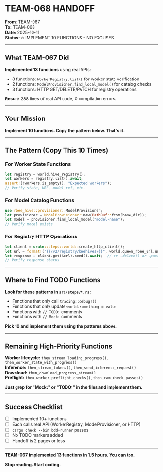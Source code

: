 # TEAM-068 HANDOFF

**From:** TEAM-067  
**To:** TEAM-068  
**Date:** 2025-10-11  
**Status:** 🔥 IMPLEMENT 10 FUNCTIONS - NO EXCUSES

---

## What TEAM-067 Did

**Implemented 13 functions** using real APIs:
- 8 functions: `WorkerRegistry.list()` for worker state verification
- 2 functions: `ModelProvisioner.find_local_model()` for catalog checks
- 3 functions: HTTP GET/DELETE/PATCH for registry operations

**Result:** 288 lines of real API code, 0 compilation errors.

---

## Your Mission

**Implement 10 functions. Copy the pattern below. That's it.**

---

## The Pattern (Copy This 10 Times)

### For Worker State Functions

```rust
let registry = world.hive_registry();
let workers = registry.list().await;
assert!(!workers.is_empty(), "Expected workers");
// Verify state, URL, model_ref, etc.
```

### For Model Catalog Functions
```rust
use rbee_hive::provisioner::ModelProvisioner;
let provisioner = ModelProvisioner::new(PathBuf::from(base_dir));
let model = provisioner.find_local_model("model-name");
// Verify model exists
```

### For Registry HTTP Operations
```rust
let client = crate::steps::world::create_http_client();
let url = format!("{}/v2/registry/beehives/{}", world.queen_rbee_url.unwrap(), node);
let response = client.get(&url).send().await;  // or .delete() or .patch()
// Verify response status
```

---

## Where to Find TODO Functions

**Look for these patterns in `src/steps/*.rs`:**
- Functions that only call `tracing::debug!()`
- Functions that only update `world.something = value`
- Functions with `// TODO:` comments
- Functions with `// Mock:` comments

**Pick 10 and implement them using the patterns above.**

---

## Remaining High-Priority Functions

**Worker lifecycle:** `then_stream_loading_progress()`, `then_worker_state_with_progress()`  
**Inference:** `then_stream_tokens()`, `then_send_inference_request()`  
**Download:** `then_download_progress_stream()`  
**Preflight:** `then_worker_preflight_checks()`, `then_ram_check_passes()`  

**Just grep for "Mock:" or "TODO:" in the files and implement them.**

---

## Success Checklist

- [ ] Implemented 10+ functions
- [ ] Each calls real API (WorkerRegistry, ModelProvisioner, or HTTP)
- [ ] `cargo check --bin bdd-runner` passes
- [ ] No TODO markers added
- [ ] Handoff is 2 pages or less

---

**TEAM-067 implemented 13 functions in 1.5 hours. You can too.**

**Stop reading. Start coding.**
